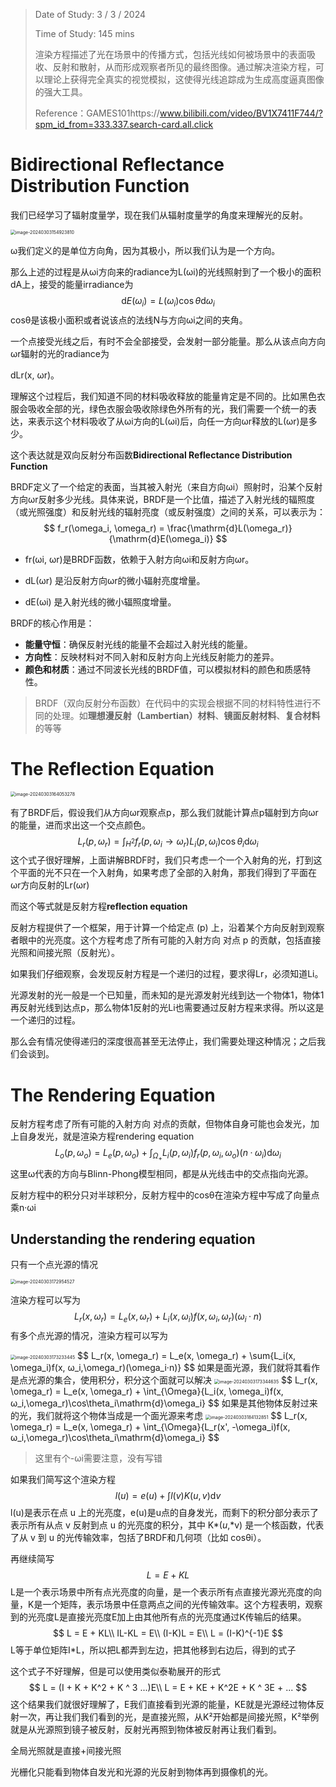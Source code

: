 > Date of Study: 3 / 3 / 2024
>
> Time of Study: 145 mins
>
> 渲染方程描述了光在场景中的传播方式，包括光线如何被场景中的表面吸收、反射和散射，从而形成观察者所见的最终图像。通过解决渲染方程，可以理论上获得完全真实的视觉模拟，这使得光线追踪成为生成高度逼真图像的强大工具。
>
> Reference：GAMES101https://www.bilibili.com/video/BV1X7411F744/?spm_id_from=333.337.search-card.all.click

# Bidirectional Reflectance Distribution Function

我们已经学习了辐射度量学，现在我们从辐射度量学的角度来理解光的反射。

<img src="img/image-20240303154923810.png" alt="image-20240303154923810" style="zoom:50%;" />

ω我们定义的是单位方向角，因为其极小，所以我们认为是一个方向。

那么上述的过程是从ωi方向来的radiance为L(ωi)的光线照射到了一个极小的面积dA上，接受的能量irradiance为
$$
\mathrm{d}E(ω_i) = L(\omega_i)\cos\theta\mathrm{d}\omega_i
$$
cosθ是该极小面积或者说该点的法线N与方向ωi之间的夹角。

一个点接受光线之后，有时不会全部接受，会发射一部分能量。那么从该点向方向ωr辐射的光的radiance为

dLr(x, ωr)。

理解这个过程后，我们知道不同的材料吸收释放的能量肯定是不同的。比如黑色衣服会吸收全部的光，绿色衣服会吸收除绿色外所有的光，我们需要一个统一的表达，来表示这个材料吸收了从ωi方向的L(ωi)后，向任一方向ωr释放的L(ωr)是多少。

这个表达就是双向反射分布函数**Bidirectional Reflectance Distribution Function**

BRDF定义了一个给定的表面，当其被入射光（来自方向ωi）照射时，沿某个反射方向ωr反射多少光线。具体来说，BRDF是一个比值，描述了入射光线的辐照度（或光照强度）和反射光线的辐射亮度（或反射强度）之间的关系，可以表示为：
$$
f_r(\omega_i, \omega_r) = \frac{\mathrm{d}L(\omega_r)}{\mathrm{d}E(\omega_i)}
$$

- fr(ωi, ωr)是BRDF函数，依赖于入射方向ωi和反射方向ωr。

- dL(ωr) 是沿反射方向ωr的微小辐射亮度增量。

- dE(ωi) 是入射光线的微小辐照度增量。

BRDF的核心作用是：

- **能量守恒**：确保反射光线的能量不会超过入射光线的能量。
- **方向性**：反映材料对不同入射和反射方向上光线反射能力的差异。
- **颜色和材质**：通过不同波长光线的BRDF值，可以模拟材料的颜色和质感特性。

> BRDF（双向反射分布函数）在代码中的实现会根据不同的材料特性进行不同的处理。如**理想漫反射（Lambertian）材料**、**镜面反射材料**、**复合材料**的等等

# The Reflection Equation

<img src="img/image-20240303164053278.png" alt="image-20240303164053278" style="zoom:50%;" />

有了BRDF后，假设我们从方向ωr观察点p，那么我们就能计算点p辐射到方向ωr的能量，进而求出这一个交点颜色。
$$
L_r(p, \omega_r) = \int_{H^2}f_r(p,\omega_i\rightarrow \omega_r)L_i(p,\omega_i)\cos\theta_i\mathrm{d}\omega_i
$$
这个式子很好理解，上面讲解BRDF时，我们只考虑一个一个入射角的光，打到这个平面的光不只在一个入射角，如果考虑了全部的入射角，那我们得到了平面在ωr方向反射的Lr(ωr)

而这个等式就是反射方程**reflection equation**

反射方程提供了一个框架，用于计算一个给定点 \(p\) 上，沿着某个方向反射到观察者眼中的光亮度。这个方程考虑了所有可能的入射方向 对点 p 的贡献，包括直接光照和间接光照（反射光）。



如果我们仔细观察，会发现反射方程是一个递归的过程，要求得Lr，必须知道Li。

光源发射的光一般是一个已知量，而未知的是光源发射光线到达一个物体1，物体1再反射光线到达点p，那么物体1反射的光Li也需要通过反射方程来求得。所以这是一个递归的过程。

那么会有情况使得递归的深度很高甚至无法停止，我们需要处理这种情况；之后我们会谈到。

# The Rendering Equation

反射方程考虑了所有可能的入射方向 对点的贡献，但物体自身可能也会发光，加上自身发光，就是渲染方程rendering equation
$$
L_o(p, \omega_o) = L_e(p, \omega_o) + \int_{\Omega_+}L_i(p, \omega_i)f_r(p, \omega_i, \omega_o)(n·\omega_i)\mathrm{d}\omega_i
$$
这里ω代表的方向与Blinn-Phong模型相同，都是从光线击中的交点指向光源。

反射方程中的积分只对半球积分，反射方程中的cosθ在渲染方程中写成了向量点乘n·ωi

## Understanding the rendering equation

只有一个点光源的情况

<img src="img/image-20240303172954527.png" alt="image-20240303172954527" style="zoom:50%;" />

渲染方程可以写为
$$
L_r(x, \omega_r) = L_e(x, \omega_r) + L_i(x, \omega_i)f(x, ω_i,\omega_r)(\omega_i·n)
$$
有多个点光源的情况，渲染方程可以写为

<img src="img/image-20240303173233445.png" alt="image-20240303173233445" style="zoom:50%;" />
$$
L_r(x, \omega_r) = L_e(x, \omega_r) + \sum{L_i(x, \omega_i)f(x, ω_i,\omega_r)(\omega_i·n)}
$$
如果是面光源，我们就将其看作是点光源的集合，使用积分，积分这个面就可以解决

<img src="img/image-20240303173344635.png" alt="image-20240303173344635" style="zoom:50%;" />
$$
L_r(x, \omega_r) = L_e(x, \omega_r) + \int_{\Omega}{L_i(x, \omega_i)f(x, ω_i,\omega_r)\cos\theta_i\mathrm{d}\omega_i}
$$
如果是其他物体反射过来的光，我们就将这个物体当成是一个面光源来考虑

<img src="img/image-20240303184132851.png" alt="image-20240303184132851" style="zoom:50%;" />
$$
L_r(x, \omega_r) = L_e(x, \omega_r) + \int_{\Omega}{L_r(x', -\omega_i)f(x, ω_i,\omega_r)\cos\theta_i\mathrm{d}\omega_i}
$$

> 这里有个-ωi需要注意，没有写错

如果我们简写这个渲染方程
$$
l(u) = e(u) + \int l(v)K(u,v)\mathrm{d}v
$$
l(u)是表示在点 u 上的光亮度，e(u)是u点的自身发光，而剩下的积分部分表示了表示所有从点 v 反射到点 u 的光亮度的积分，其中 K*(*u*,*v) 是一个核函数，代表了从 v 到 u 的光传输效率，包括了BRDF和几何项（比如 cosθi）。

再继续简写
$$
L = E + KL
$$
L是一个表示场景中所有点光亮度的向量，是一个表示所有点直接光源光亮度的向量，K是一个矩阵，表示场景中任意两点之间的光传输效率。这个方程表明，观察到的光亮度L是直接光亮度E加上由其他所有点的光亮度通过K传输后的结果。
$$
L = E + KL\\
IL-KL = E\\
(I-K)L = E\\
L = (I-K)^{-1}E
$$
L等于单位矩阵I*L，所以把L都弄到左边，把其他移到右边后，得到的式子

这个式子不好理解，但是可以使用类似泰勒展开的形式
$$
L = (I + K + K^2 + K ^ 3  ...)E\\
L = E + KE + K^2E + K ^ 3E + ...
$$
这个结果我们就很好理解了，E我们直接看到光源的能量，KE就是光源经过物体反射一次，再让我们我们看到的光，是直接光照，从K²开始都是间接光照，K²举例就是从光源照到镜子被反射，反射光再照到物体被反射再让我们看到。

全局光照就是直接+间接光照

光栅化只能看到物体自发光和光源的光反射到物体再到摄像机的光。